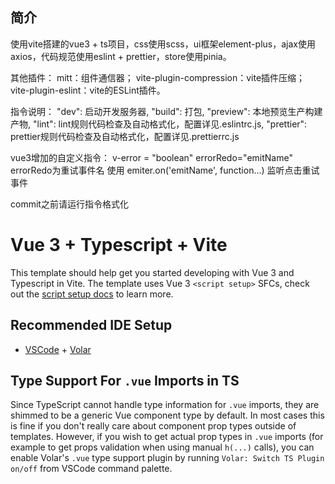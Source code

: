 ## 简介

使用vite搭建的vue3 + ts项目，css使用scss，ui框架element-plus，ajax使用axios，代码规范使用eslint + prettier，store使用pinia。

其他插件：
mitt：组件通信器；
vite-plugin-compression：vite插件压缩；
vite-plugin-eslint：vite的ESLint插件。


指令说明：
"dev": 启动开发服务器, 
"build": 打包,
"preview": 本地预览生产构建产物,
"lint": lint规则代码检查及自动格式化，配置详见.eslintrc.js,
"prettier": prettier规则代码检查及自动格式化，配置详见.prettierrc.js

vue3增加的自定义指令： v-error = "boolean" errorRedo="emitName" errorRedo为重试事件名 使用 emiter.on('emitName', function...) 监听点击重试事件

commit之前请运行指令格式化



# Vue 3 + Typescript + Vite

This template should help get you started developing with Vue 3 and Typescript in Vite. The template uses Vue 3 `<script setup>` SFCs, check out the [script setup docs](https://v3.vuejs.org/api/sfc-script-setup.html#sfc-script-setup) to learn more.

## Recommended IDE Setup

- [VSCode](https://code.visualstudio.com/) + [Volar](https://marketplace.visualstudio.com/items?itemName=johnsoncodehk.volar)

## Type Support For `.vue` Imports in TS

Since TypeScript cannot handle type information for `.vue` imports, they are shimmed to be a generic Vue component type by default. In most cases this is fine if you don't really care about component prop types outside of templates. However, if you wish to get actual prop types in `.vue` imports (for example to get props validation when using manual `h(...)` calls), you can enable Volar's `.vue` type support plugin by running `Volar: Switch TS Plugin on/off` from VSCode command palette.